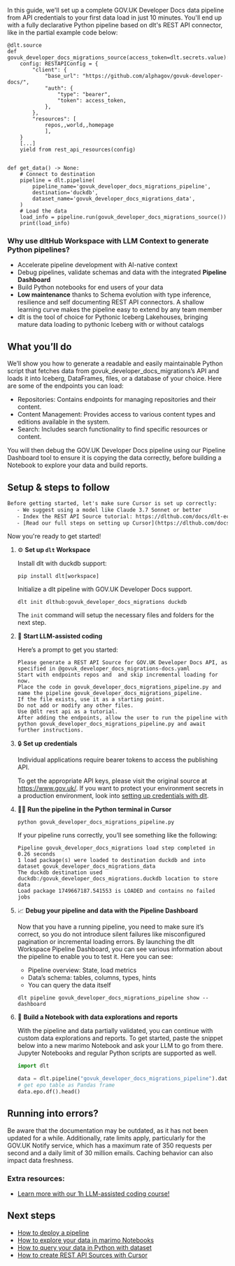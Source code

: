 In this guide, we'll set up a complete GOV.UK Developer Docs data pipeline from API credentials to your first data load in just 10 minutes. You'll end up with a fully declarative Python pipeline based on dlt's REST API connector, like in the partial example code below:

```python-outcome
@dlt.source
def govuk_developer_docs_migrations_source(access_token=dlt.secrets.value):
    config: RESTAPIConfig = {
        "client": {
            "base_url": "https://github.com/alphagov/govuk-developer-docs/",
            "auth": {
                "type": "bearer",
                "token": access_token,
            },
        },
        "resources": [
            repos,,world,,homepage
            ],
    }
    [...]
    yield from rest_api_resources(config)


def get_data() -> None:
    # Connect to destination
    pipeline = dlt.pipeline(
        pipeline_name='govuk_developer_docs_migrations_pipeline',
        destination='duckdb',
        dataset_name='govuk_developer_docs_migrations_data', 
    )
    # Load the data
    load_info = pipeline.run(govuk_developer_docs_migrations_source())
    print(load_info) 
```

### Why use dltHub Workspace with LLM Context to generate Python pipelines?

- Accelerate pipeline development with AI-native context
- Debug pipelines, validate schemas and data with the integrated **Pipeline Dashboard**
- Build Python notebooks for end users of your data
- **Low maintenance** thanks to Schema evolution with type inference, resilience and self documenting REST API connectors. A shallow learning curve makes the pipeline easy to extend by any team member
- dlt is the tool of choice for Pythonic Iceberg Lakehouses, bringing mature data loading to pythonic Iceberg with or without catalogs

## What you’ll do

We’ll show you how to generate a readable and easily maintainable Python script that fetches data from govuk_developer_docs_migrations’s API and loads it into Iceberg, DataFrames, files, or a database of your choice. Here are some of the endpoints you can load:

- Repositories: Contains endpoints for managing repositories and their content.
- Content Management: Provides access to various content types and editions available in the system.
- Search: Includes search functionality to find specific resources or content.

You will then debug the GOV.UK Developer Docs pipeline using our Pipeline Dashboard tool to ensure it is copying the data correctly, before building a Notebook to explore your data and build reports.

## Setup & steps to follow

```default
Before getting started, let's make sure Cursor is set up correctly:
   - We suggest using a model like Claude 3.7 Sonnet or better
   - Index the REST API Source tutorial: https://dlthub.com/docs/dlt-ecosystem/verified-sources/rest_api/ and add it to context as **@dlt rest api**
   - [Read our full steps on setting up Cursor](https://dlthub.com/docs/dlt-ecosystem/llm-tooling/cursor-restapi#23-configuring-cursor-with-documentation)
```

Now you're ready to get started!

1. ⚙️ **Set up `dlt` Workspace**
    
    Install dlt with duckdb support:
    ```shell
    pip install dlt[workspace]
    ```

    Initialize a dlt pipeline with GOV.UK Developer Docs support.
    ```shell
    dlt init dlthub:govuk_developer_docs_migrations duckdb
    ```

    The `init` command will setup the necessary files and folders for the next step.
    
2. 🤠 **Start LLM-assisted coding**
    
    Here’s a prompt to get you started:
    
    ```prompt
    Please generate a REST API Source for GOV.UK Developer Docs API, as specified in @govuk_developer_docs_migrations-docs.yaml 
    Start with endpoints repos and  and skip incremental loading for now. 
    Place the code in govuk_developer_docs_migrations_pipeline.py and name the pipeline govuk_developer_docs_migrations_pipeline. 
    If the file exists, use it as a starting point. 
    Do not add or modify any other files. 
    Use @dlt rest api as a tutorial. 
    After adding the endpoints, allow the user to run the pipeline with python govuk_developer_docs_migrations_pipeline.py and await further instructions.
    ```

    
3. 🔒 **Set up credentials** 
    
    Individual applications require bearer tokens to access the publishing API.
    
    To get the appropriate API keys, please visit the original source at https://www.gov.uk/.
    If you want to protect your environment secrets in a production environment, look into [setting up credentials with dlt](https://dlthub.com/docs/walkthroughs/add_credentials).
    
4. 🏃‍♀️ **Run the pipeline in the Python terminal in Cursor**
    
    ```shell
    python govuk_developer_docs_migrations_pipeline.py
    ```
    
    If your pipeline runs correctly, you’ll see something like the following:
    
    ```shell
    Pipeline govuk_developer_docs_migrations load step completed in 0.26 seconds
    1 load package(s) were loaded to destination duckdb and into dataset govuk_developer_docs_migrations_data
    The duckdb destination used duckdb:/govuk_developer_docs_migrations.duckdb location to store data
    Load package 1749667187.541553 is LOADED and contains no failed jobs
    ```
    
5. 📈 **Debug your pipeline and data with the Pipeline Dashboard**

    Now that you have a running pipeline, you need to make sure it’s correct, so you do not introduce silent failures like misconfigured pagination or incremental loading errors. By launching the dlt Workspace Pipeline Dashboard, you can see various information about the pipeline to enable you to test it. Here you can see:
    - Pipeline overview: State, load metrics
    - Data’s schema: tables, columns, types, hints
    - You can query the data itself
    
    ```shell
    dlt pipeline govuk_developer_docs_migrations_pipeline show --dashboard
    ```
    
6. 🐍 **Build a Notebook with data explorations and reports**

    With the pipeline and data partially validated, you can continue with custom data explorations and reports. To get started, paste the snippet below into a new marimo Notebook and ask your LLM to go from there. Jupyter Notebooks and regular Python scripts are supported as well.

    
    ```python
    import dlt

   data = dlt.pipeline("govuk_developer_docs_migrations_pipeline").dataset()
   # get epo table as Pandas frame
   data.epo.df().head()
    ```

## Running into errors?

Be aware that the documentation may be outdated, as it has not been updated for a while. Additionally, rate limits apply, particularly for the GOV.UK Notify service, which has a maximum rate of 350 requests per second and a daily limit of 30 million emails. Caching behavior can also impact data freshness.

### Extra resources:

- [Learn more with our 1h LLM-assisted coding course!](https://www.youtube.com/watch?v=GGid70rnJuM)

## Next steps

- [How to deploy a pipeline](https://dlthub.com/docs/walkthroughs/deploy-a-pipeline)
- [How to explore your data in marimo Notebooks](https://dlthub.com/docs/general-usage/dataset-access/marimo)
- [How to query your data in Python with dataset](https://dlthub.com/docs/general-usage/dataset-access/dataset)
- [How to create REST API Sources with Cursor](https://dlthub.com/docs/dlt-ecosystem/llm-tooling/cursor-restapi)